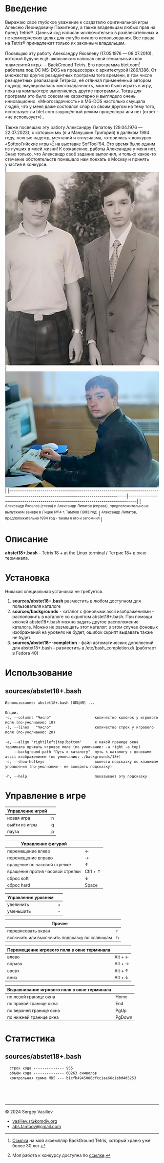 # Введение

Выражаю своё глубокое уважение к создателю оригинальной игры Алексею Леонидовичу Пажитнову, а также владельцам любых прав на бренд Tetris®. Данный код написан исключительно в развлекательных и не коммерческих целях для сугубо личного использования. Все права на Tetris® принадлежат только их законным владельцам.<br/>
<br/>
Посвящаю эту работу Александру Яковлеву (17.05.1976 — 08.07.2010), который будучи ещё школьником написал свой гениальный клон знаменитой игры — BackGround Tetris. Его программа btet.com[^1] работала под ОС MS-DOS на процессорах с архитектурой i286/i386. От множества других резидентных программ того времени, в том числе резидентных реализаций Тетриса, её отличал применённый автором подход: эмулировалась многозадачность, можно было играть в игру, пока на компьютере выполнялись другие программы. Тогда для программ это было совсем не характерно и выглядело очень инновационно. «Многозадачность» в MS-DOS настолько смущала людей, что у меня даже состоялся спор со своим другом на тему того, использует ли btet.com защищённый режим процессора или нет (ответ - «не использует»)..<br/>
<br/>
Также посвящаю эту работу Александру Липатову (29.04.1976 — 22.07.2023), с которым мы (я и Манушкин Григорий) в далёком 1994 году, полные надежд, мечтаний и энтузиазма, готовились к конкурсу «Softool\'ийские игры»[^2] на выставке SofTool\'94. Это время было одним из лучших в моей жизни! К сожалению, работы Александра у меня нет. Знаю только, что Александр своё задание выполнил, и только какое-то стечение обстоятельств помешало нам поехать в Москву и принять участие в конкурсе.<br/>
|![Александр Яковлев (слева) и Александр Липатов (справа)](images/yakovlev_alex%20(left)%2C%20lipatov_alex%20(right)%2C%20~1993%20year.png)|![Александр Липатов](images/lipatov_alex%2C%20~1994%20year.png)                   |
|------------------------------------------------------------------------------------------------------------------------------------------|----------------------------------------------------------------------------------|
| <sup>Александр Яковлев (слева) и Александр Липатов (справа), предположительно на выпускном вечере в Лицее №14 г. Тамбов (1993 год)</sup> | <sup>Александр Липатов, предположительно 1994 год - таким я его и запомнил</sup> |
[^1]: [Ссылка](retro/btet/) на мой экземпляр BackGround Tetris, который храню уже более 30 лет.
[^2]: Моя работа к конкурсу доступна по [ссылке](retro/SofTool%6094/).

# Описание

**abstet18+.bash** - Tetris 18 + at the Linux terminal / Тетрис 18+ в окне терминала.<br/>


# Установка

Никакая специальная установка не требуется.

1. **sources/abstet18+.bash** разместить в любом доступном для пользователя каталоге<br/>
0. **sources/backgrounds** - каталог с фоновыми ascii изображениями - расположить в каталоге со скриптом abstet18+.bash. При помощи ключей abstet18+.bash можно задать другое расположение каталога. Можно не размещать этот каталог: в этом случае фоновых изображений на уровнях не будет, ошибок скрипт выдавать также не будет.
0. **sources/abstet18+-completion** - файл автоматических дополнений для abstet18+.bash - разместить в /etc/bash_completion.d/ (работает в Fedora 40)<br/>

# Использование

## sources/abstet18+.bash
```
Использование: abstet18+.bash [ОПЦИЯ] ...

Опции:
-c, --columns "Число"                    количество колонок у игрового поля (по-умолчанию: 10)
-l, --lines   "Число"                    количество строк у игрового поля (по-умолчанию: 20)

-a, --align "right|left|top|bottom"      к какой границе окна терминала прижать игровое поле (по умолчанию: -a right -a top)
    --background-path "Путь к каталогу"  путь к каталогу с фоновыми ascii изображениями (по умолчанию: ./backgrounds/18+)
-s, --show-hotkeys                       вывести подсказку по клавишам управления (по-умолчанию - не выводить подсказку)

-h, --help                               показывает эту подсказку
```


# Управление в игре

|Управление игрой|   |
|----------------|---|
|новая игра      | n |
|выйти из игры   | q |
|пауза           | p |

|Управление фигурой              |          |
|--------------------------------|----------|
|перемещение влево               | ←        |
|перемещение вправо              | →        |
|вращение по часовой стрелке     | ↑        |
|вращение против часовой стрелки | Ctrl + ↑ |
|сброс soft                      | ↓        |
|сброс hard                      | Space    |

|Управление уровнем|   |
|------------------|---|
|увеличить         | + |
|уменьшить         | - |

|Прочее                                      |   |
|--------------------------------------------|---|
|перерисовать экран                          | r |
|включить или выключить подсказку по клавишам| h |

|Перемещение игрового поля в окне терминала|         |
|------------------------------------------|---------|
|влево                                     | Alt + ← |
|вправо                                    | Alt + → |
|вверх                                     | Alt + ↑ |
|вниз                                      | Alt + ↓ |

|Выравнивание игрового поля в окне терминала|        |
|-------------------------------------------|--------|
|по левой границе окна                      | Home   |
|по правой границе окна                     | End    |
|по верхней границе окна                    | PgUp   |
|по нижней границе окна                     | PgDown |

# Статистика

## sources/abstet18+.bash
```
  строк кода -------------- 955
  объём кода -------------- 60263 символов
  контрольная сумма MD5 --- b1cfb4945086cfcc1ae66c1ebd4d3253
```


<br/>
<br/>
<br/>

---
© 2024 Sergey Vasiliev<br/>
- <a href="mailto:vasiliev.s@komdiv.org" target="_blank">vasiliev.s@komdiv.org</a><br/>
- <a href="mailto:abs.tambov@gmail.com" target="_blank">abs.tambov@gmail.com</a><br/>
